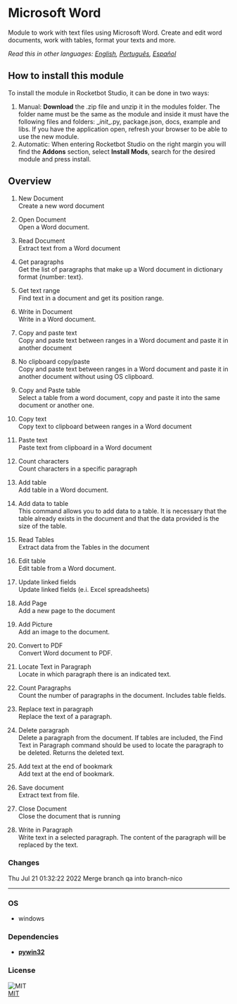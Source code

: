 



# Microsoft Word
  
Module to work with text files using Microsoft Word. Create and edit word documents, work with tables, format your texts and more.  

*Read this in other languages: [English](README.md), [Português](README.pr.md), [Español](README.es.md)*

## How to install this module
  
To install the module in Rocketbot Studio, it can be done in two ways:
1. Manual: __Download__ the .zip file and unzip it in the modules folder. The folder name must be the same as the module and inside it must have the following files and folders: \__init__.py, package.json, docs, example and libs. If you have the application open, refresh your browser to be able to use the new module.
2. Automatic: When entering Rocketbot Studio on the right margin you will find the **Addons** section, select **Install Mods**, search for the desired module and press install.  


## Overview


1. New Document  
Create a new word document

2. Open Document  
Open a Word document.

3. Read Document  
Extract text from a Word document

4. Get paragraphs  
Get the list of paragraphs that make up a Word document in dictionary format {number: text}.

5. Get text range  
Find text in a document and get its position range.

6. Write in Document  
Write in a Word document.

7. Copy and paste text  
Copy and paste text between ranges in a Word document and paste it in another document

8. No clipboard copy/paste  
Copy and paste text between ranges in a Word document and paste it in another document without using OS clipboard.

9. Copy and Paste table  
Select a table from a word document, copy and paste it into the same document or another one.

10. Copy text  
Copy text to clipboard between ranges in a Word document

11. Paste text  
Paste text from clipboard in a Word document

12. Count characters  
Count characters in a specific paragraph

13. Add table  
Add table in a Word document.

14. Add data to table  
This command allows you to add data to a table. It is necessary that the table already exists in the document and that the data provided is the size of the table.

15. Read Tables  
Extract data from the Tables in the document

16. Edit table  
Edit table from a Word document.

17. Update linked fields  
Update linked fields (e.i. Excel spreadsheets)

18. Add Page  
Add a new page to the document

19. Add Picture  
Add an image to the document.

20. Convert to PDF  
Convert Word document to PDF.

21. Locate Text in Paragraph  
Locate in which paragraph there is an indicated text.

22. Count Paragraphs  
Count the number of paragraphs in the document. Includes table fields.

23. Replace text in paragraph  
Replace the text of a paragraph.

24. Delete paragraph  
Delete a paragraph from the document. If tables are included, the Find Text in Paragraph command should be used to locate the paragraph to be deleted. Returns the deleted text.

25. Add text at the end of bookmark  
Add text at the end of bookmark.

26. Save document  
Extract text from file.

27. Close Document  
Close the document that is running

28. Write in Paragraph  
Write text in a selected paragraph. The content of the paragraph will be replaced by the text.  



### Changes
Thu Jul 21 01:32:22 2022  Merge branch qa into branch-nico

----
### OS

- windows

### Dependencies
- [**pywin32**](https://pypi.org/project/pywin32/)
### License
  
![MIT](https://camo.githubusercontent.com/107590fac8cbd65071396bb4d04040f76cde5bde/687474703a2f2f696d672e736869656c64732e696f2f3a6c6963656e73652d6d69742d626c75652e7376673f7374796c653d666c61742d737175617265)  
[MIT](http://opensource.org/licenses/mit-license.ph)